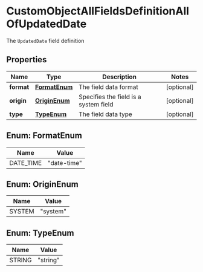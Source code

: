 

# CustomObjectAllFieldsDefinitionAllOfUpdatedDate

The `UpdatedDate` field definition

## Properties

| Name | Type | Description | Notes |
|------------ | ------------- | ------------- | -------------|
|**format** | [**FormatEnum**](#FormatEnum) | The field data format |  [optional] |
|**origin** | [**OriginEnum**](#OriginEnum) | Specifies the field is a system field |  [optional] |
|**type** | [**TypeEnum**](#TypeEnum) | The field data type |  [optional] |



## Enum: FormatEnum

| Name | Value |
|---- | -----|
| DATE_TIME | &quot;date-time&quot; |



## Enum: OriginEnum

| Name | Value |
|---- | -----|
| SYSTEM | &quot;system&quot; |



## Enum: TypeEnum

| Name | Value |
|---- | -----|
| STRING | &quot;string&quot; |



